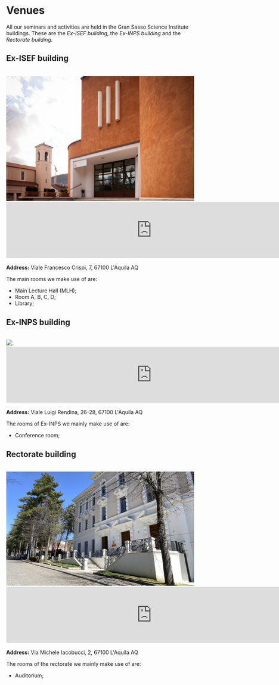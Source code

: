 # Venues

All our seminars and activities are held in the Gran Sasso Science Institute buildings. These are the *Ex-ISEF building*, the *Ex-INPS building* and the *Rectorate building*.

## Ex-ISEF building
<br>
<img src="/img/ex_isef.jpg" width="780">

<iframe src="https://www.google.com/maps/embed?pb=!1m18!1m12!1m3!1d1474.4391991159932!2d13.395964441818231!3d42.345115881857495!2m3!1f0!2f0!3f0!3m2!1i1024!2i768!4f13.1!3m3!1m2!1s0x132fd2572a27c577%3A0x40ec1aa355f4d1f3!2sGSSI%20-%20Gran%20Sasso%20Science%20Institute!5e0!3m2!1sit!2sit!4v1739539643507!5m2!1sit!2sit" width="780" style="border:0;" allowfullscreen="" loading="lazy" referrerpolicy="no-referrer-when-downgrade"></iframe>

**Address:** Viale Francesco Crispi, 7, 67100 L'Aquila AQ

The main rooms we make use of are:

- Main Lecture Hall (MLH);
- Room A, B, C, D;
- Library;

## Ex-INPS building
<br>
<img src="/img/ex_inps.jpg" width="780">

<iframe src="https://www.google.com/maps/embed?pb=!1m18!1m12!1m3!1d1474.4354048297803!2d13.400227400889273!3d42.34527766387905!2m3!1f0!2f0!3f0!3m2!1i1024!2i768!4f13.1!3m3!1m2!1s0x132fd3c2a72e11c1%3A0x1daefabaa72bc8a0!2sGran%20Sasso%20Science%20Institute%20(Ex-INPS%20Building)!5e0!3m2!1sit!2sit!4v1739540639121!5m2!1sit!2sit" width="780" style="border:0;" allowfullscreen="" loading="lazy" referrerpolicy="no-referrer-when-downgrade"></iframe>

**Address:** Viale Luigi Rendina, 26-28, 67100 L'Aquila AQ

The rooms of Ex-INPS we mainly make use of are:

- Conference room;

## Rectorate building
<br>
<img src="/img/rectorate1.jpg" width="780">

<iframe src="https://www.google.com/maps/embed?pb=!1m18!1m12!1m3!1d1474.4322432455656!2d13.398623439898365!3d42.345412468162216!2m3!1f0!2f0!3f0!3m2!1i1024!2i768!4f13.1!3m3!1m2!1s0x132fd25695388ffd%3A0xfd3826afe0cee102!2sRettorato%20GSSI%20-%20Palazzo%20ex%20GIL!5e0!3m2!1sit!2sit!4v1739541465950!5m2!1sit!2sit" width="780" style="border:0;" allowfullscreen="" loading="lazy" referrerpolicy="no-referrer-when-downgrade"></iframe>

**Address:** Via Michele Iacobucci, 2, 67100 L'Aquila AQ

The rooms of the rectorate we mainly make use of are:

- Auditorium;